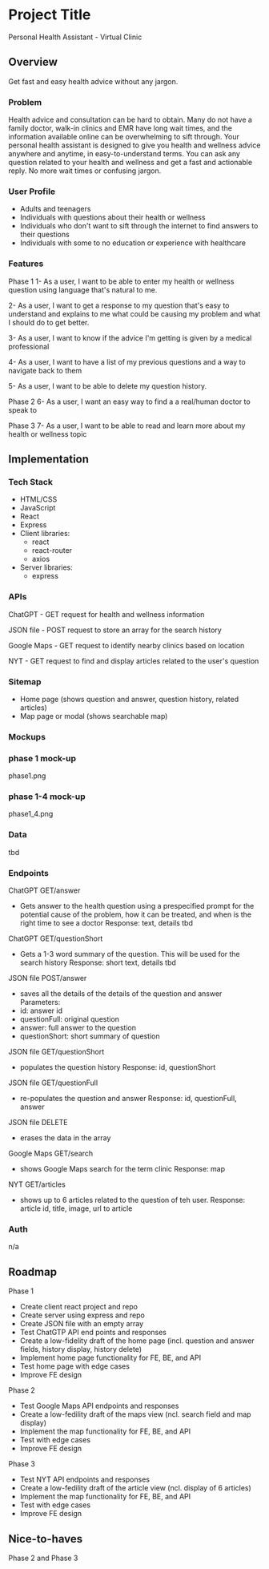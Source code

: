 # Project Title
Personal Health Assistant - Virtual Clinic

## Overview

Get fast and easy health advice without any jargon.

### Problem

Health advice and consultation can be hard to obtain. Many do not have a family doctor, walk-in clinics and EMR have long wait times, and the information available online can be overwhelming to sift through. Your personal health assistant is designed to give you health and wellness advice anywhere and anytime, in easy-to-understand terms. You can ask any question related to your health and wellness and get a fast and actionable reply. No more wait times or confusing jargon.

### User Profile

- Adults and teenagers
- Individuals with questions about their health or wellness
- Individuals who don't want to sift through the internet to find answers to their questions
- Individuals with some to no education or experience with healthcare

### Features

Phase 1 
1- As a user, I want to be able to enter my health or wellness question using language that's natural to me.

2- As a user, I want to get a response to my question that's easy to understand and explains to me what could be causing my problem and what I should do to get better.

3- As a user, I want to know if the advice I'm getting is given by a medical professional

4- As a user, I want to have a list of my previous questions and a way to navigate back to them

5- As a user, I want to be able to delete my question history.


Phase 2
6- As a user, I want an easy way to find a a real/human doctor to speak to

Phase 3
7- As a user, I want to be able to read and learn more about my health or wellness topic

## Implementation

### Tech Stack

- HTML/CSS
- JavaScript
- React
- Express
- Client libraries: 
    - react
    - react-router
    - axios
- Server libraries:
    - express

### APIs

ChatGPT - GET request for health and wellness information

JSON file - POST request to store an array for the search history

Google Maps - GET request to identify nearby clinics based on location

NYT - GET request to find and display articles related to the user's question

### Sitemap

- Home page (shows question and answer, question history, related articles)
- Map page or modal (shows searchable map)

### Mockups

### phase 1 mock-up
phase1.png

### phase 1-4 mock-up
phase1_4.png

### Data

tbd

### Endpoints

ChatGPT GET/answer
- Gets answer to the health question using a prespecified prompt for the potential cause of the problem, how it can be treated, and when is the right time to see a doctor
Response: text, details tbd

ChatGPT GET/questionShort
- Gets a 1-3 word summary of the question. This will be used for the search history
Response: short text, details tbd

JSON file POST/answer
- saves all the details of the details of the question and answer
Parameters:
- id: answer id
- questionFull: original question
- answer: full answer to the question
- questionShort: short summary of question

JSON file GET/questionShort
- populates the question history
Response: id, questionShort

JSON file GET/questionFull
- re-populates the question and answer
Response: id, questionFull, answer

JSON file DELETE
- erases the data in the array

Google Maps GET/search
- shows Google Maps search for the term clinic
Response: map 

NYT GET/articles
- shows up to 6 articles related to the question of teh user.
Response: article id, title, image, url to article


### Auth

n/a

## Roadmap

Phase 1 
- Create client react project and repo
- Create server using express and repo
- Create JSON file with an empty array
- Test ChatGTP API end points and responses
- Create a low-fidelity draft of the home page (incl. question and answer fields, history display, history delete)
- Implement home page functionality for FE, BE, and API
- Test home page with edge cases
- Improve FE design

Phase 2
- Test Google Maps API endpoints and responses
- Create a low-fedility draft of the maps view (ncl. search field and map display)
- Implement the map functionality for FE, BE, and API
- Test with edge cases
- Improve FE design

Phase 3
- Test NYT API endpoints and responses
- Create a low-fedility draft of the article view (ncl. display of 6 articles)
- Implement the map functionality for FE, BE, and API
- Test with edge cases
- Improve FE design


## Nice-to-haves

Phase 2 and Phase 3
